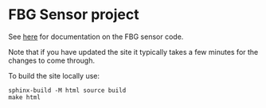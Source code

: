 # FBG Sensor project

See [here](https://sail-labs.github.io/FBG-Sensor/index.html#home) for documentation on the FBG sensor code.

Note that if you have updated the site it typically takes a few minutes for the changes to come through.

To build the site locally use:

```
sphinx-build -M html source build
make html
```